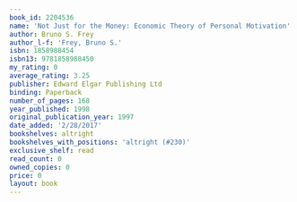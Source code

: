 ```yaml
---
book_id: 2204536
name: 'Not Just for the Money: Economic Theory of Personal Motivation'
author: Bruno S. Frey
author_l-f: 'Frey, Bruno S.'
isbn: 1858988454
isbn13: 9781858988450
my_rating: 0
average_rating: 3.25
publisher: Edward Elgar Publishing Ltd
binding: Paperback
number_of_pages: 168
year_published: 1998
original_publication_year: 1997
date_added: '2/28/2017'
bookshelves: altright
bookshelves_with_positions: 'altright (#230)'
exclusive_shelf: read
read_count: 0
owned_copies: 0
price: 0
layout: book
---
```

